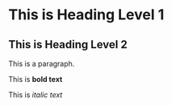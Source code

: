 # This is Heading Level 1
## This is Heading Level 2
This is a paragraph.

This is **bold text**

This is *italic text*